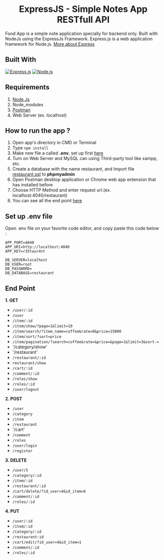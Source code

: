 <h1 align="center">ExpressJS - Simple Notes App RESTfull API</h1>



Food App is a simple note application specially for backend only. Built with NodeJs using the ExpressJs Framework.
Express.js is a web application framework for Node.js. [More about Express](https://en.wikipedia.org/wiki/Express.js)
## Built With
[![Express.js](https://www.npmjs.com/package/express)](https://expressjs.com/en/starter/installing.html)
[![Node.js](https://nodejs.org/en/download/)](https://nodejs.org/)

## Requirements
1. <a href="https://nodejs.org/en/download/">Node Js</a>
2. Node_modules
3. <a href="https://www.getpostman.com/">Postman</a>
4. Web Server (ex. localhost)

## How to run the app ?
1. Open app's directory in CMD or Terminal
2. Type `npm install`
3. Make new file a called **.env**, set up first [here](#set-up-env-file)
4. Turn on Web Server and MySQL can using Third-party tool like xampp, etc.
5. Create a database with the name restaurant, and Import file [restaurant.sql](restaurant.sql) to **phpmyadmin**
6. Open Postman desktop application or Chrome web app extension that has installed before
7. Choose HTTP Method and enter request url.(ex. localhost:4040/restaurant)
8. You can see all the end point [here](#end-point)

## Set up .env file
Open .env file on your favorite code editor, and copy paste this code below :
```
APP_PORT=4040
APP_URI=http://localhost:4040
APP_KEY=r35taur4nt

DB_SERVER=localhost
DB_USER=root
DB_PASSWORD=
DB_DATABASE=restaurant
```

## End Point
**1. GET**
* `/user/:id` 
* `/user`
* `/item/:id`
* `/item/show/?page=1&limit=10`
* `/item/search/?item_name=coffee&rate=0&price=15000`
* `/item/sort/?sort=price`
* `/item/pagination/?search=coffee&rate=&price=&page=1&limit=3&sort-=`
* '/category/show'
* '/restaurant'
* `/restaurant/:id` 
* `restaurant/show`
* `/cart/:id`
* `/comment/:id`
* `/roles/show`
* `/roles/:id`
* `/user/logout`


**2. POST**
* `/user`
* `/category`
* `/item`
* `/restaurant`
* '/cart'
* `/comment`
* `/roles`
* `/user/login`
* `/register`

**3. DELETE**
* `/user/5` 
* `/category/:id` 
* `/item/:id` 
* `/restaurant/:id`
* `/cart/delete/?id_user=4&id_item=6`
* `/comment/:id`
* `/roles/:id`

**4. PUT**
* `/user/:id`
* `/item/:id`
* `/category/:id`
* `/restaurant:id`
* `/cart/edit/?id_user=4&id_item=1`
* `/comment/:id`
* `/roles/:id`
